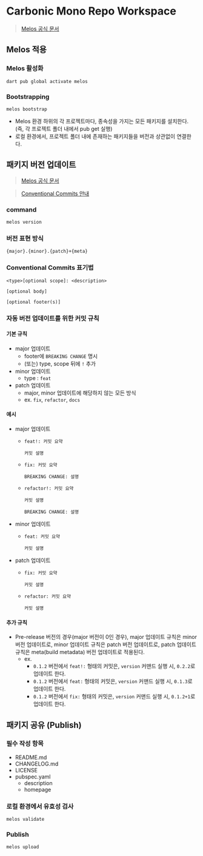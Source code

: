# Carbonic Mono Repo Workspace

> [Melos 공식 문서](https://melos.invertase.dev)

## Melos 적용

### Melos 활성화

`dart pub global activate melos`

### Bootstrapping

`melos bootstrap`

- Melos 환경 하위의 각 프로젝트마다, 종속성을 가지는 모든 패키지를 설치한다. (즉, 각 프로젝트 폴더 내에서 pub get 실행)
- 로컬 환경에서, 프로젝트 폴더 내에 존재하는 패키지들을 버전과 상관없이 연결한다.

## 패키지 버전 업데이트

> [Melos 공식 문서](https://melos.invertase.dev/guides/automated-releases#versioning)

> [Conventional Commits 안내](https://www.conventionalcommits.org/en/v1.0.0/)

### command

`melos version`

### 버전 표현 방식

`{major}.{minor}.{patch}+{meta}`

### Conventional Commits 표기법
```
<type>[optional scope]: <description>

[optional body]

[optional footer(s)]
```

### 자동 버전 업데이트를 위한 커밋 규칙

#### 기본 규칙

- major 업데이트
  - footer에 `BREAKING CHANGE` 명시
  - (또는) type, scope 뒤에 `!` 추가
- minor 업데이트
  - type : `feat`
- patch 업데이트
  - major, minor 업데이트에 해당하지 않는 모든 방식
  - ex. `fix`, `refactor`, `docs`

#### 예시

- major 업데이트
  - ```
    feat!: 커밋 요약

    커밋 설명
    ```
  - ```
    fix: 커밋 요약

    BREAKING CHANGE: 설명
    ```
  - ```
    refactor!: 커밋 요약

    커밋 설명

    BREAKING CHANGE: 설명
    ```
- minor 업데이트
  - ```
    feat: 커밋 요약

    커밋 설명
    ```
- patch 업데이트
  - ```
    fix: 커밋 요약

    커밋 설명
    ```
  - ```
    refactor: 커밋 요약

    커밋 설명
    ```

#### 추가 규칙

- Pre-release 버전의 경우(major 버전이 0인 경우), major 업데이트 규칙은 minor 버전 업데이트로, minor 업데이트 규칙은 patch 버전 업데이트로, patch 업데이트 규칙은 meta(build metadata) 버전 업데이트로 적용된다.
  - ex.
    - `0.1.2` 버전에서 `feat!:` 형태의 커밋은, `version` 커맨드 실행 시, `0.2.2`로 업데이트 한다.
    - `0.1.2` 버전에서 `feat:` 형태의 커밋은, `version` 커맨드 실행 시, `0.1.3`로 업데이트 한다.
    - `0.1.2` 버전에서 `fix:` 형태의 커밋은, `version` 커맨드 실행 시, `0.1.2+1`로 업데이트 한다.

## 패키지 공유 (Publish)

### 필수 작성 항목

- README.md
- CHANGELOG.md
- LICENSE
- pubspec.yaml
  - description
  - homepage

### 로컬 환경에서 유효성 검사

`melos validate`

### Publish

`melos upload`
